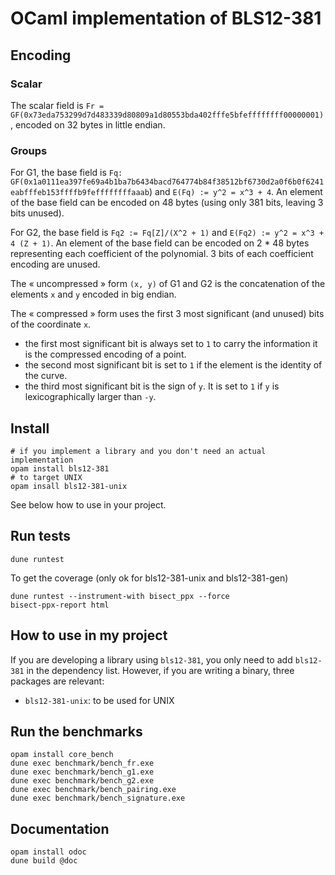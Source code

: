 # OCaml implementation of BLS12-381

## Encoding

### Scalar

The scalar field is `Fr = GF(0x73eda753299d7d483339d80809a1d80553bda402fffe5bfeffffffff00000001)`, encoded on 32 bytes in little endian.

### Groups

For G1, the base field is `Fq:
GF(0x1a0111ea397fe69a4b1ba7b6434bacd764774b84f38512bf6730d2a0f6b0f6241eabfffeb153ffffb9feffffffffaaab`)
and `E(Fq) := y^2 = x^3 + 4`. An element of the base field can be encoded on 48 bytes (using only
381 bits, leaving 3 bits unused).

For G2, the base field is `Fq2 := Fq[Z]/(X^2 + 1)` and `E(Fq2) := y^2 = x^3 + 4
(Z + 1)`. An element of the base field can be encoded on 2 * 48 bytes
representing each coefficient of the polynomial. 3 bits of each coefficient
encoding are unused.

The « uncompressed » form `(x, y)` of G1 and G2 is the concatenation of the elements `x` and `y` encoded in big endian.

The « compressed » form uses the first 3 most significant (and unused) bits of
the coordinate `x`.
- the first most significant bit is always set to `1` to carry the information it
is the compressed encoding of a point.
- the second most significant bit is set to `1` if the element is the identity of the curve.
- the third most significant bit is the sign of `y`. It is set to `1` if `y` is
  lexicographically larger than `-y`.

## Install


```shell
# if you implement a library and you don't need an actual implementation
opam install bls12-381
# to target UNIX
opam insall bls12-381-unix
```

See below how to use in your project.

## Run tests

```
dune runtest
```

To get the coverage (only ok for bls12-381-unix and bls12-381-gen)
```
dune runtest --instrument-with bisect_ppx --force
bisect-ppx-report html
```

## How to use in my project

If you are developing a library using `bls12-381`, you only need to add `bls12-381` in the dependency list.
However, if you are writing a binary, three packages are relevant:
- `bls12-381-unix`: to be used for UNIX

## Run the benchmarks

```
opam install core_bench
dune exec benchmark/bench_fr.exe
dune exec benchmark/bench_g1.exe
dune exec benchmark/bench_g2.exe
dune exec benchmark/bench_pairing.exe
dune exec benchmark/bench_signature.exe
```

## Documentation

```
opam install odoc
dune build @doc
```
